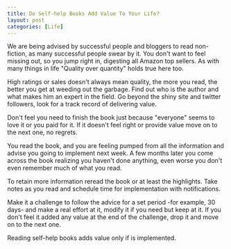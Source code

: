 ```yaml
---
title: Do Self-help Books Add Value To Your Life?
layout: post
categories: [Life]
---
```


We are being advised by successful people and bloggers to read non-fiction, as many successful people swear by it. You don't want to feel missing out, so you jump right in, digesting all Amazon top sellers. As with many things in life "Quality over quantity" holds true here too.

High ratings or sales doesn't always mean quality, the more you read, the better you get at weeding out the garbage. Find out who is the author and what makes him an expert in the field. Go beyond the shiny site and twitter followers, look for a track record of delivering value.

Don't feel you need to finish the book just because "everyone" seems to love it or you paid for it. If it doesn't feel right or provide value move on to the next one, no regrets.

You read the book, and you are feeling pumped from all the information and advise you going to implement next week. A few months later you come across the book realizing you haven't done anything, even worse you don't even remember much of what you read.

To retain more information reread the book or at least the highlights. Take notes as you read and schedule time for implementation with notifications.

Make it a challenge to follow the advice for a set period -for example, 30 days- and make a real effort at it, modify it if you need but keep at it. If you don't feel it added any value at the end of the challenge, drop it and move on to the next one.

Reading self-help books adds value only if is implemented.
